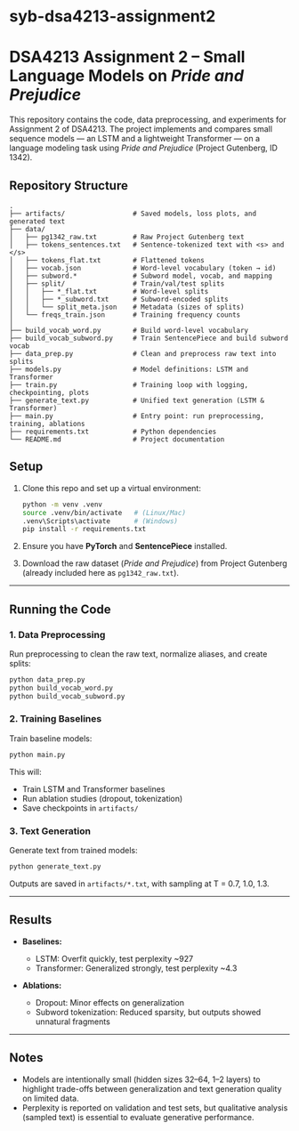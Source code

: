 # syb-dsa4213-assignment2


# DSA4213 Assignment 2 – Small Language Models on *Pride and Prejudice*

This repository contains the code, data preprocessing, and experiments for Assignment 2 of DSA4213. The project implements and compares small sequence models — an LSTM and a lightweight Transformer — on a language modeling task using *Pride and Prejudice* (Project Gutenberg, ID 1342).

## Repository Structure

```
.
├── artifacts/                 # Saved models, loss plots, and generated text
├── data/                      
│   ├── pg1342_raw.txt         # Raw Project Gutenberg text
│   ├── tokens_sentences.txt   # Sentence-tokenized text with <s> and </s>
│   ├── tokens_flat.txt        # Flattened tokens
│   ├── vocab.json             # Word-level vocabulary (token → id)
│   ├── subword.*              # Subword model, vocab, and mapping
│   ├── split/                 # Train/val/test splits
│   │   ├── *_flat.txt         # Word-level splits
│   │   ├── *_subword.txt      # Subword-encoded splits
│   │   └── split_meta.json    # Metadata (sizes of splits)
│   └── freqs_train.json       # Training frequency counts
│
├── build_vocab_word.py        # Build word-level vocabulary
├── build_vocab_subword.py     # Train SentencePiece and build subword vocab
├── data_prep.py               # Clean and preprocess raw text into splits
├── models.py                  # Model definitions: LSTM and Transformer
├── train.py                   # Training loop with logging, checkpointing, plots
├── generate_text.py           # Unified text generation (LSTM & Transformer)
├── main.py                    # Entry point: run preprocessing, training, ablations
├── requirements.txt           # Python dependencies
└── README.md                  # Project documentation
```

## Setup

1. Clone this repo and set up a virtual environment:

   ```bash
   python -m venv .venv
   source .venv/bin/activate   # (Linux/Mac)
   .venv\Scripts\activate      # (Windows)
   pip install -r requirements.txt
   ```

2. Ensure you have **PyTorch** and **SentencePiece** installed.

3. Download the raw dataset (*Pride and Prejudice*) from Project Gutenberg (already included here as `pg1342_raw.txt`).

---

## Running the Code

### 1. Data Preprocessing

Run preprocessing to clean the raw text, normalize aliases, and create splits:

```bash
python data_prep.py
python build_vocab_word.py
python build_vocab_subword.py
```

### 2. Training Baselines

Train baseline models:

```bash
python main.py
```

This will:

* Train LSTM and Transformer baselines
* Run ablation studies (dropout, tokenization)
* Save checkpoints in `artifacts/`

### 3. Text Generation

Generate text from trained models:

```bash
python generate_text.py
```

Outputs are saved in `artifacts/*.txt`, with sampling at T = 0.7, 1.0, 1.3.

---

## Results

* **Baselines:**

  * LSTM: Overfit quickly, test perplexity \~927
  * Transformer: Generalized strongly, test perplexity \~4.3
* **Ablations:**

  * Dropout: Minor effects on generalization
  * Subword tokenization: Reduced sparsity, but outputs showed unnatural fragments

---

## Notes

* Models are intentionally small (hidden sizes 32–64, 1–2 layers) to highlight trade-offs between generalization and text generation quality on limited data.
* Perplexity is reported on validation and test sets, but qualitative analysis (sampled text) is essential to evaluate generative performance.
